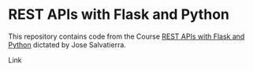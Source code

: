 # REST APIs with Flask and Python
This repository contains code from the Course [REST APIs with Flask and Python](https://www.udemy.com/rest-api-flask-and-python/) dictated by Jose Salvatierra.

Link 
